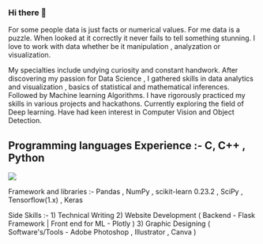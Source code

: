 ### Hi there 👋
<p> For some people data is just facts or numerical values. For me data is a puzzle. When looked at it correctly it never fails to tell something stunning. I love to work with data whether be it manipulation , analyzation or visualization.</p>

<p>My specialties include undying curiosity and constant handwork. After discovering my passion for Data Science , I gathered skills in data analytics and visualization , basics of statistical and mathematical inferences. Followed by Machine learning Algorithms. I have rigorously practiced my skills in various projects and hackathons.
Currently exploring the field of Deep learning. Have had keen interest in Computer Vision and Object Detection. </p>

<h2>Programming languages Experience :- C, C++ , Python </h2>
<img src="https://www.google.com/url?sa=i&url=https%3A%2F%2Ftowardsdatascience.com%2Fhow-to-create-numpy-arrays-from-scratch-3e0341f9ffea&psig=AOvVaw3P3W8JpTXpSobiZkSfzs1F&ust=1607799847386000&source=images&cd=vfe&ved=0CAIQjRxqFwoTCMCeuqjPxu0CFQAAAAAdAAAAABAN">
<p>Framework and libraries :- Pandas , NumPy , scikit-learn 0.23.2 , SciPy , Tensorflow(1.x) , Keras<p>
<p>Side Skills :- 1) Technical Writing
2) Website Development ( Backend - Flask Framework | Front end for ML - Plotly )
3) Graphic Designing ( Software's/Tools - Adobe Photoshop , Illustrator , Canva )
</p>
<!--
**mitul01/mitul01** is a ✨ _special_ ✨ repository because its `README.md` (this file) appears on your GitHub profile.
-->

